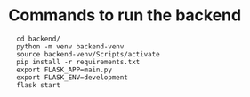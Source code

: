 # Commands to run the backend
```
  cd backend/
  python -m venv backend-venv
  source backend-venv/Scripts/activate
  pip install -r requirements.txt
  export FLASK_APP=main.py
  export FLASK_ENV=development
  flask start
```